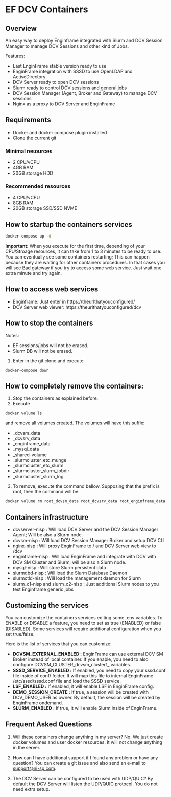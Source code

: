 # EF DCV Containers

## Overview

An easy way to deploy Enginframe integrated with Slurm and DCV Session Manager to manage DCV Sessions and other kind of Jobs.

Features:
* Last EnginFrame stable version ready to use
* EnginFrame integration with SSSD to use OpenLDAP and ActiveDirectory
* DCV Server ready to open DCV sessions
* Slurm ready to control DCV sessions and general jobs
* DCV Session Manager (Agent, Broker and Gateway) to manage DCV sessions
* Nginx as a proxy to DCV Server and EnginFrame

## Requirements

* Docker and docker compose plugin installed
* Clone the current git

### Minimal resources

- 2 CPU/vCPU
- 4GB RAM
- 20GB storage HDD

### Recommended resources

- 4 CPU/vCPU
- 8GB RAM
- 20GB storage SSD/SSD NVME

## How to startup the containers services

```bash
docker-compose up -d
```

**Important:** When you execute for the first time, depending of your CPU/Stroage resources, it can take from 1 to 3 minutes to be ready to use. You can eventually see some containers restarting; This can happen because they are waiting for other containers procedures. In that cases you will see Bad gateway if you try to access some web service. Just wait one extra minute and try again.

## How to access web services

* Enginframe: Just enter in https://theurlthatyouconfigured/
* DCV Server web viewer: https://theurlthatyouconfigured/dcv

## How to stop the containers

Notes:
* EF sessions/jobs will not be erased.
* Slurm DB will not be erased.

1. Enter in the git clone and execute:
```bash
docker-compose down
```

## How to completely remove the containers:
1. Stop the containers as explained before.
2. Execute
```bash
docker volume ls
```

and remove all volumes created. The volumes will have this suffix:
* _dcvsm_data
* _dcvsrv_data
* _enginframe_data
* _mysql_data 
* _shared-volume
* _slurmcluster_etc_munge
* _slurmcluster_etc_slurm
* _slurmcluster_slurm_jobdir 
* _slurmcluster_slurm_log

3. To remove, execute the command bellow. Supposing that the prefix is root, then the command will be:
```bash
docker volume rm root_dcvsm_data root_dcvsrv_data root_enginframe_data root_mysql_data root_shared-volume root_slurmcluster_etc_munge root_slurmcluster_etc_slurm root_slurmcluster_slurm_jobdir root_slurmcluster_slurm_log
```

## Containers infrastructure

* dcvserver-nisp : Will load DCV Server and the DCV Session Manager Agent; Will be also a Slurm node.
* dcvsm-nisp : Will load DCV Session Manager Broker and setup DCV CLI
* nginx-nisp : Will proxy EnginFrame to / and DCV Server web view to /dcv
* enginframe-nisp : Will load EnginFrame and integrate with DCV with DCV SM Cluster and Slurm; will be also a Slurm node.
* mysql-nisp : Will store Slurm persistent data
* slurmdbd-nisp : Will load the Slurm Database Daemon
* slurmctld-nisp : Will load the management daemon for Slurm
* slurm_c1-nisp and slurm_c2-nisp : Just additional Slurm nodes to you test Enginframe generic jobs

## Customizing the services

You can customize the containers services editing some .env variables. To ENABLE or DISABLE a feature, you need to set as true (ENABLED) or false (DISABLED). Some services will require additional configuration when you set true/false.


Here is the list of services that you can customize:
* **DCVSM_EXTERNAL_ENABLED :** EnginFrame can use external DCV SM Broker instead of local container. If you enable, you need to also configure DCVSM_CLUSTER_dcvsm_cluster1_ variables.
* **SSSD_SERVICE_ENABLED :** If enabled, you need to copy your sssd.conf file inside of conf/ folder. It will map this file to internal EnginFrame /etc/sssd/sssd.conf file and load the SSSD service.
* **LSF_ENABLED :** If enabled, it will enable LSF in EnginFrame config.
* **DEMO_SESSION_CREATE :** If true, a session will be created with DCV_DEMO_USER as owner. By default, the session will be created by EnginFrame ondemand.
* **SLURM_ENABLED :** If true, it will enable Slurm inside of EnginFrame.

## Frequent Asked Questions

1. Will these containers change anything in my server?
No. We just create docker volumes and user docker resources. It will not change anything in the server.

2. How can I have additional support if I found any problem or have any question?
You can create a git issue and also send an e-mail to support@ni-sp.com.

3. The DCV Server can be configured to be used with UDP/QUIC?
By default the DCV Server will listen the UDP/QUIC protocol. You do not need extra setup.
